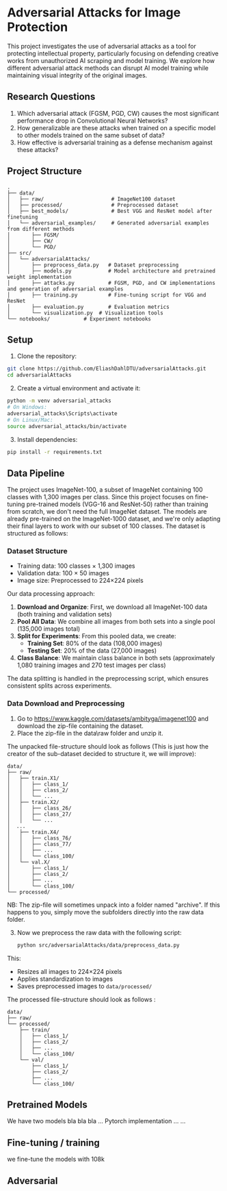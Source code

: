 # Adversarial Attacks for Image Protection

This project investigates the use of adversarial attacks as a tool for protecting intellectual property, particularly focusing on defending creative works from unauthorized AI scraping and model training. We explore how different adversarial attack methods can disrupt AI model training while maintaining visual integrity of the original images.

## Research Questions

1. Which adversarial attack (FGSM, PGD, CW) causes the most significant performance drop in Convolutional Neural Networks?
2. How generalizable are these attacks when trained on a specific model to other models trained on the same subset of data?
3. How effective is adversarial training as a defense mechanism against these attacks?

## Project Structure

```
.
├── data/
│   ├── raw/                      # ImageNet100 dataset
│   ├── processed/                # Preprocessed dataset
│   ├── best_models/              # Best VGG and ResNet model after finetuning
│   └── adversarial_examples/     # Generated adversarial examples from different methods
│       ├── FGSM/                 
│       ├── CW/                   
│       └── PGD/                  
├── src/
│   └── adversarialAttacks/
│       ├── preprocess_data.py   # Dataset preprocessing
│       ├── models.py            # Model architecture and pretrained weight implementation
│       ├── attacks.py           # FGSM, PGD, and CW implementations and generation of adversarial examples
│       ├── training.py          # Fine-tuning script for VGG and ResNet
│       ├── evaluation.py        # Evaluation metrics
│       └── visualization.py  # Visualization tools
└── notebooks/           # Experiment notebooks
```

## Setup

1. Clone the repository:
```bash
git clone https://github.com/EliashDahlDTU/adversarialAttacks.git
cd adversarialAttacks
```

2. Create a virtual environment and activate it:
```bash
python -m venv adversarial_attacks
# On Windows:
adversarial_attacks\Scripts\activate
# On Linux/Mac:
source adversarial_attacks/bin/activate
```

3. Install dependencies:
```bash
pip install -r requirements.txt
```

## Data Pipeline

The project uses ImageNet-100, a subset of ImageNet containing 100 classes with 1,300 images per class. Since this project focuses on fine-tuning pre-trained models (VGG-16 and ResNet-50) rather than training from scratch, we don't need the full ImageNet dataset. The models are already pre-trained on the ImageNet-1000 dataset, and we're only adapting their final layers to work with our subset of 100 classes. The dataset is structured as follows:

### Dataset Structure
- Training data: 100 classes × 1,300 images
- Validation data: 100 × 50 images
- Image size: Preprocessed to 224×224 pixels


Our data processing approach:
1. **Download and Organize**: First, we download all ImageNet-100 data (both training and validation sets)
2. **Pool All Data**: We combine all images from both sets into a single pool (135,000 images total)
3. **Split for Experiments**: From this pooled data, we create:
   - **Training Set**: 80% of the data (108,000 images)
   - **Testing Set**: 20% of the data (27,000 images)
4. **Class Balance**: We maintain class balance in both sets (approximately 1,080 training images and 270 test images per class)

The data splitting is handled in the preprocessing script, which ensures consistent splits across experiments.

### Data Download and Preprocessing
1. Go to https://www.kaggle.com/datasets/ambityga/imagenet100 and download the zip-file containing the dataset.
2. Place the zip-file in the data\raw folder and unzip it.

The unpacked file-structure should look as follows (This is just how the creator of the sub-dataset decided to structure it, we will improve):
```
data/
├── raw/
│   ├── train.X1/
│   │   ├── class_1/
│   │   ├── class_2/
│   │   └── ...
│   ├── train.X2/
│   │   ├── class_26/
│   │   ├── class_27/
│   │   └── ...
│  ...
│   ├── train.X4/
│   │   ├── class_76/
│   │   ├── class_77/
│   │   ├── ...
│   │   └── class_100/
│   └── val.X/
│       ├── class_1/
│       ├── class_2/
│       ├── ...
│       └── class_100/
└── processed/
```
NB: The zip-file will sometimes unpack into a folder named "archive". If this happens to you, simply move the subfolders directly into the raw data folder.

3. Now we preprocess the raw data with the following script:
   ```bash
   python src/adversarialAttacks/data/preprocess_data.py
   ```
This:
- Resizes all images to 224×224 pixels
- Applies standardization to images
- Saves preprocessed images to `data/processed/`

The processed file-structure should look as follows :
```
data/
├── raw/
└── processed/
    ├── train/
    │   ├── class_1/
    │   ├── class_2/
    │   ├── ...
    │   └── class_100/
    └── val/
        ├── class_1/
        ├── class_2/
        ├── ...
        └── class_100/
```

## Pretrained Models

We have two models bla bla bla ... Pytorch implementation ... ...

## Fine-tuning / training
we fine-tune the models with 108k 


## Adversarial 
